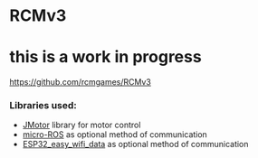 # RCMv3

# this is a work in progress

https://github.com/rcmgames/RCMv3

### Libraries used:
* [JMotor](https://github.com/joshua-8/JMotor) library for motor control
* [micro-ROS](https://micro.ros.org/) as optional method of communication
* [ESP32_easy_wifi_data](https://github.com/joshua-8/ESP32_easy_wifi_data) as optional method of communication
